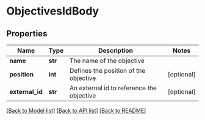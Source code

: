 # ObjectivesIdBody

## Properties
Name | Type | Description | Notes
------------ | ------------- | ------------- | -------------
**name** | **str** | The name of the objective | 
**position** | **int** | Defines the position of the objective | [optional] 
**external_id** | **str** | An external id to reference the objective | [optional] 

[[Back to Model list]](../README.md#documentation-for-models) [[Back to API list]](../README.md#documentation-for-api-endpoints) [[Back to README]](../README.md)

